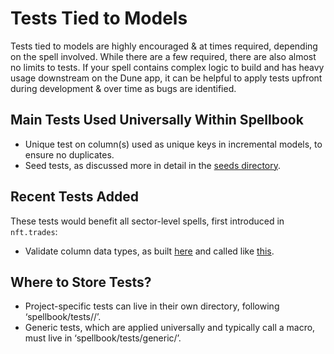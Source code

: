 # Tests Tied to Models

Tests tied to models are highly encouraged & at times required, depending on the spell involved. While there are a few required, there are also almost no limits to tests. If your spell contains complex logic to build and has heavy usage downstream on the Dune app, it can be helpful to apply tests upfront during development & over time as bugs are identified.

## Main Tests Used Universally Within Spellbook

- Unique test on column(s) used as unique keys in incremental models, to ensure no duplicates.
- Seed tests, as discussed more in detail in the [seeds directory](../seeds/seed_overview.md).

## Recent Tests Added

These tests would benefit all sector-level spells, first introduced in `nft.trades`:

- Validate column data types, as built [here](https://github.com/duneanalytics/spellbook/blob/d6b5acc1dbd01e67e6cb23d96da6f3fc3ec7d268/tests/generic/check_column_types.sql#L6) and called like [this](/dbt_subprojects/nft/models/_sector/trades/chains/arbitrum/platforms/_schema.yml#L14).

## Where to Store Tests?

- Project-specific tests can live in their own directory, following ‘spellbook/tests/<project>/’.
- Generic tests, which are applied universally and typically call a macro, must live in ‘spellbook/tests/generic/’.
